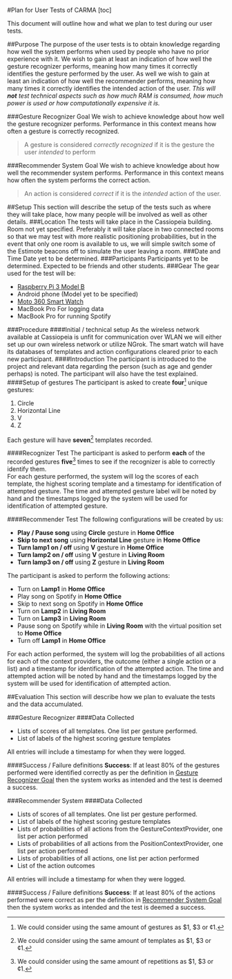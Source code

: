 #Plan for User Tests of CARMA
[toc]

This document will outline how and what we plan to test during our user tests.

##Purpose
The purpose of the user tests is to obtain knowledge regarding how well the system performs when used by people who have no prior experience with it. We wish to gain at least an indication of how well the gesture recognizer performs, meaning how many times it correctly identifies the gesture performed by the user.
As well we wish to gain at least an indication of how well the recommender performs, meaning how many times it correctly identifies the intended action of the user.
_This will **not** test technical aspects such as how much RAM is consumed, how much power is used or how computationally expensive it is._

###Gesture Recognizer Goal
We wish to achieve knowledge about how well the gesture recognizer performs. Performance in this context means how often a gesture is correctly recognized.
> A gesture is considered _correctly recognized_ if it is the gesture the user _intended_ to perform

###Recommender System Goal
We wish to achieve knowledge about how well the recommender system performs. Performance in this context means how often the system performs the correct action.
> An action is considered _correct_ if it is the _intended_ action of the user.

##Setup
This section will describe the setup of the tests such as where they will take place, how many people will be involved as well as other details.
###Location
The tests will take place in the Cassiopeia building. Room not yet specified.
Preferably it will take place in two connected rooms so that we may test with more realistic positioning probabilities, but in the event that only one room is available to us, we will simple switch some of the Estimote beacons off to simulate the user leaving a room.
###Date and Time
Date yet to be determined.
###Participants
Participants yet to be determined. Expected to be friends and other students.
###Gear
The gear used for the test will be:
 - [Raspberry Pi 3 Model B](https://www.raspberrypi.org/products/raspberry-pi-3-model-b/)
 - Android phone (Model yet to be specified)
 - [Moto 360 Smart Watch](https://www.motorola.com/us/products/moto-360)
 - MacBook Pro For logging data
 - MacBook Pro for running Spotify

###Procedure
####Initial / technical setup
As the wireless network available at Cassiopeia is unfit for communication over WLAN we will either set up our own wireless network or utilize NGrok.
The smart watch will have its databases of templates and action configurations cleared prior to each new participant.
####Introduction
The participant is introduced to the project and relevant data regarding the person (such as age and gender perhaps) is noted. The participant will also have the test explained.
####Setup of gestures
The participant is asked to create **four**[^GestureCount] unique gestures:

 1. Circle
 1. Horizontal Line
 1. V
 1. Z

Each gesture will have **seven**[^GestureTemplateCount] templates recorded.

####Recognizer Test
The participant is asked to perform **each** of the recorded gestures **five**[^GestureRepetitionCount] times to see if the recognizer is able to correctly identify them.  
For each gesture performed, the system will log the scores of each template, the highest scoring template and a timestamp for identification of attempted gesture.
The time and attempted gesture label will be noted by hand and the timestamps logged by the system will be used for identification of attempted gesture.

####Recommender Test
The following configurations will be created by us:

 - **Play / Pause song** using **Circle** gesture in **Home Office**
 - **Skip to next song** using **Horizontal Line** gesture in **Home Office**
 - **Turn lamp1 on / off** using **V** gesture in **Home Office**
 - **Turn lamp2 on / off** using **V** gesture in **Living Room**
 - **Turn lamp3 on / off** using **Z** gesture in **Living Room**

The participant is asked to perform the following actions:

 - Turn on **Lamp1** in **Home Office**
 - Play song on Spotify in **Home Office**
 - Skip to next song on Spotify in **Home Office**
 - Turn on **Lamp2** in **Living Room**
 - Turn on **Lamp3** in **Living Room**
 - Pause song on Spotify while in **Living Room** with the virtual position set to **Home Office**
 - Turn off **Lamp1** in **Home Office**

For each action performed, the system will log the probabilities of all actions for each of the context providers, the outcome (either a single action or a list) and a timestamp for identification of the attempted action.
The time and attempted action will be noted by hand and the timestamps logged by the system will be used for identification of attempted action.

##Evaluation
This section will describe how we plan to evaluate the tests and the data accumulated.

###Gesture Recognizer
####Data Collected
 * Lists of scores of all templates. One list per gesture performed.
 * List of labels of the highest scoring gesture templates

All entries will include a timestamp for when they were logged.

####Success / Failure definitions
**Success**: If at least 80% of the gestures performed were identified correctly as per the definition in [Gesture Recognizer Goal](#gesture-recognizer-goal) then the system works as intended and the test is deemed a success.

###Recommender System
####Data Collected
* Lists of scores of all templates. One list per gesture performed.
* List of labels of the highest scoring gesture templates
* Lists of probabilities of all actions from the GestureContextProvider, one list per action performed
* Lists of probabilities of all actions from the PositionContextProvider, one list per action performed
* Lists of probabilities of all actions, one list per action performed
* List of the action outcomes

All entries will include a timestamp for when they were logged.

####Success / Failure definitions
**Success**: If at least 80% of the actions performed were correct as per the definition in [Recommender System Goal](#recommender-system-goal) then the system works as intended and the test is deemed a success.

[^GestureCount]: We could consider using the same amount of gestures as \$1, \$3 or ¢1.

[^GestureTemplateCount]:We could consider using the same amount of templates as \$1, \$3 or ¢1.

[^GestureRepetitionCount]: We could consider using the same amount of repetitions as \$1, \$3 or ¢1.

